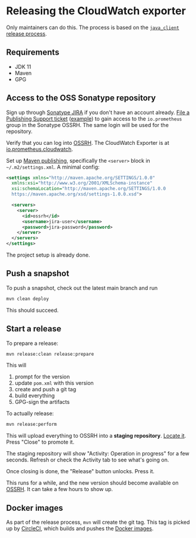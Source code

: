# Releasing the CloudWatch exporter

Only maintainers can do this.
The process is based on the [`java_client` release process](https://github.com/prometheus/client_java/wiki/Development).

## Requirements

* JDK 11
* Maven
* GPG

## Access to the OSS Sonatype repository

Sign up through [Sonatype JIRA](https://issues.sonatype.org) if you don't have an account already.
[File a Publishing Support ticket](https://central.sonatype.org/faq/get-support/#producers) ([example](https://issues.sonatype.org/browse/OSSRH-70163)) to gain access to the `io.prometheus` group in the Sonatype OSSRH.
The same login will be used for the repository.

Verify that you can log into [OSSRH](https://https://oss.sonatype.org/).
The CloudWatch Exporter is at [io.prometheus.cloudwatch](https://oss.sonatype.org/#nexus-search;quick~io.prometheus.cloudwatch).

Set up [Maven publishing](https://central.sonatype.org/publish/publish-maven/), specifically the `<server>` block in `~/.m2/settings.xml`.
A minimal config:

```xml
<settings xmlns="http://maven.apache.org/SETTINGS/1.0.0"
  xmlns:xsi="http://www.w3.org/2001/XMLSchema-instance"
  xsi:schemaLocation="http://maven.apache.org/SETTINGS/1.0.0
  https://maven.apache.org/xsd/settings-1.0.0.xsd">

  <servers>
    <server>
      <id>ossrh</id>
      <username>jira-user</username>
      <password>jira-password</password>
    </server>
  </servers>
</settings>
```

The project setup is already done.

## Push a snapshot

To push a snapshot, check out the latest main branch and run

```sh
mvn clean deploy
```

This should succeed.

## Start a release

To prepare a release:

```sh
mvn release:clean release:prepare
```

This will

1. prompt for the version
2. update `pom.xml` with this version
3. create and push a git tag
4. build everything
5. GPG-sign the artifacts

To actually release:

```sh
mvn release:perform
```

This will upload everything to OSSRH into a **staging repository**.
[Locate it](https://central.sonatype.org/publish/release/#locate-and-examine-your-staging-repository).
Press "Close" to promote it.

The staging repository will show "Activity: Operation in progress" for a few seconds.
Refresh or check the Activity tab to see what's going on.

Once closing is done, the "Release" button unlocks.
Press it.

This runs for a while, and the new version should become available on [OSSRH](https://oss.sonatype.org/#nexus-search;quick~io.prometheus.cloudwatch).
It can take a few hours to show up.

## Docker images

As part of the release process, `mvn` will create the git tag.
This tag is picked up by [CircleCI](https://app.circleci.com/pipelines/github/prometheus/cloudwatch_exporter?branch=master), which builds and pushes the [Docker images](README.md#docker-images).
